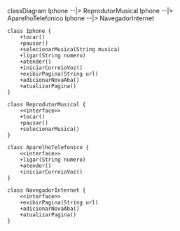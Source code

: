 classDiagram
Iphone --|> ReprodutorMusical
Iphone --|> AparelhoTelefonico
Iphone --|> NavegadorInternet

    class Iphone {
        +tocar()
        +pausar()
        +selecionarMusica(String musica)
        +ligar(String numero)
        +atender()
        +iniciarCorreioVoz()
        +exibirPagina(String url)
        +adicionarNovaAba()
        +atualizarPagina()
    }

    class ReprodutorMusical {
        <<interface>>
        +tocar()
        +pausar()
        +selecionarMusica()
    }

    class AparelhoTelefonico {
        <<interface>>
        +ligar(String numero)
        +atender()
        +iniciarCorreioVoz()
    }

    class NavegadorInternet {
        <<interface>>
        +exibirPagina(String url)
        +adicionarNovaAba()
        +atualizarPagina()
    }